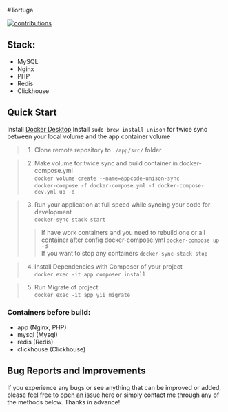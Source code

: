 #Tortuga

[![contributions](https://img.shields.io/badge/environment-dev-brightgreen.svg?style=flat-square)](https://github.com/svishnevskii/deploy-kubernetes-nodejs-server/issues)

## Stack:
* MySQL
* Nginx
* PHP
* Redis
* Clickhouse


## Quick Start

Install [Docker Desktop](https://www.docker.com/products/docker-desktop)
Install `sudo brew install unison` for twice sync between your local volume and the app container volume

> 1. Clone remote repository to `./app/src/` folder

> 2. Make volume for twice sync and build container in docker-compose.yml \
>`docker volume create --name=appcode-unison-sync` \
>`docker-compose -f docker-compose.yml -f docker-compose-dev.yml up -d`

> 3. Run your application at full speed while syncing your code for development \
> `docker-sync-stack start`
>> If have work containers and you need to rebuild one or all container after config docker-compose.yml 
`docker-compose up -d` \
>> If you want to stop any containers `docker-sync-stack stop`

> 4. Install Dependencies with Composer of your project \
> `docker exec -it app composer install`

> 5. Run Migrate of project \
> `docker exec -it app yii migrate`


### Containers before build:
* app (Nginx, PHP)
* mysql (Mysql)
* redis (Redis)
* clickhouse (Clickhouse)


## Bug Reports and Improvements
If you experience any bugs or see anything that can be improved or added, please feel free to [open an issue](https://github.com/svishnevskii/todo/issues) here or simply contact me through any of the methods below. Thanks in advance!



